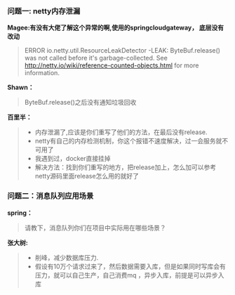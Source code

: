 ### 问题一: netty内存泄漏

**Magee:有没有大佬了解这个异常的啊,使用的springcloudgateway， 底层没有改动**
> ERROR io.netty.util.ResourceLeakDetector -LEAK: ByteBuf.release() was not called before it's garbage-collected. See http://netty.io/wiki/reference-counted-objects.html for more information. 


**Shawn：**
> ByteBuf.release()之后没有通知垃圾回收

**百里半：**
> - 内存泄漏了,应该是你们重写了他们的方法，在最后没有release.
> - netty有自己的内存检测机制，你这个报错不速度解决，过一会服务就不可用了
> - 我遇到过，docker直接挂掉
> - 解决方法：找到你们重写的地方，把release加上，怎么加可以参考netty源码里面release怎么用的就好了

### 问题二：消息队列应用场景
**spring：**
> 请教下，消息队列你们在项目中实际用在哪些场景？

**张大树:**  
> - 削峰，减少数据库压力.
> - 假设有10万个请求过来了，然后数据需要入库，但是如果同时写库会有压力，就可以自己生产，自己消费mq ，异步入库，前提是可以异步入库

